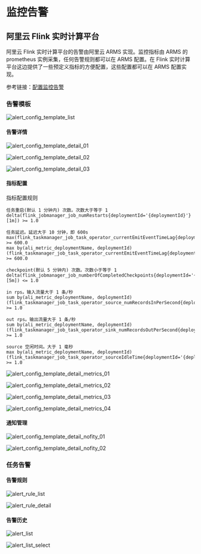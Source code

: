 # 监控告警

## 阿里云 Flink 实时计算平台

阿里云 Flink 实时计算平台的告警由阿里云 ARMS 实现。监控指标由 ARMS 的 prometheus 实例采集，任何告警规则都可以在 ARMS 配置。在 Flink 实时计算平台这边提供了一些预定义指标的方便配置，这些配置都可以在 ARMS 配置实现。

参考链接：[配置监控告警](https://help.aliyun.com/zh/flink/user-guide/configure-alert-rules?spm=a2cn1.deployment_alarm_rules.help.dexternal.a04f458a82ILXa)

### 告警模板

![alert_config_template_list](./image/alert_config_template_list.png)

#### 告警详情

![alert_config_template_detail_01](./image/alert_config_template_detail_01.png)

![alert_config_template_detail_02](./image/alert_config_template_detail_02.png)

![alert_config_template_detail_03](./image/alert_config_template_detail_03.png)

#### 指标配置

指标配置规则

```
任务重启(默认 1 分钟内) 次数。次数大于等于 1
delta(flink_jobmanager_job_numRestarts{deploymentId='{deploymentId}'}[1m]) >= 1.0

任务延迟。延迟大于 10 分钟，即 600s
max(flink_taskmanager_job_task_operator_currentEmitEventTimeLag{deploymentId='{deploymentId}'}/1000) >= 600.0
max by(ali_metric_deploymentName, deploymentId) (flink_taskmanager_job_task_operator_currentEmitEventTimeLag{deploymentId='{deploymentId}'}/1000) >= 600.0

checkpoint(默认 5 分钟内) 次数。次数小于等于 1
delta(flink_jobmanager_job_numberOfCompletedCheckpoints{deploymentId='{deploymentId}'}[5m]) <= 1.0

in rps。输入流量大于 1 条/秒
sum by(ali_metric_deploymentName, deploymentId) (flink_taskmanager_job_task_operator_source_numRecordsInPerSecond{deploymentId='{deploymentId}'}) >= 1.0

out rps。输出流量大于 1 条/秒
sum by(ali_metric_deploymentName, deploymentId) (flink_taskmanager_job_task_operator_sink_numRecordsOutPerSecond{deploymentId='{deploymentId}'}) >= 1.0

source 空闲时间。大于 1 毫秒
max by(ali_metric_deploymentName, deploymentId) (flink_taskmanager_job_task_operator_sourceIdleTime{deploymentId='{deploymentId}'}) >= 1.0
```

![alert_config_template_detail_metrics_01](./image/alert_config_template_detail_metrics_01.png)

![alert_config_template_detail_metrics_02](./image/alert_config_template_detail_metrics_02.png)

![alert_config_template_detail_metrics_03](./image/alert_config_template_detail_metrics_03.png)

![alert_config_template_detail_metrics_04](./image/alert_config_template_detail_metrics_04.png)

#### 通知管理

![alert_config_template_detail_nofity_01](./image/alert_config_template_detail_nofity_01.png)

![alert_config_template_detail_nofity_02](./image/alert_config_template_detail_nofity_02.png)

### 任务告警

#### 告警规则

![alert_rule_list](./image/alert_rule_list.png)

![alert_rule_detail](./image/alert_rule_detail.png)

#### 告警历史

![alert_list](./image/alert_list.png)

![alert_list_select](./image/alert_list_select.png)



